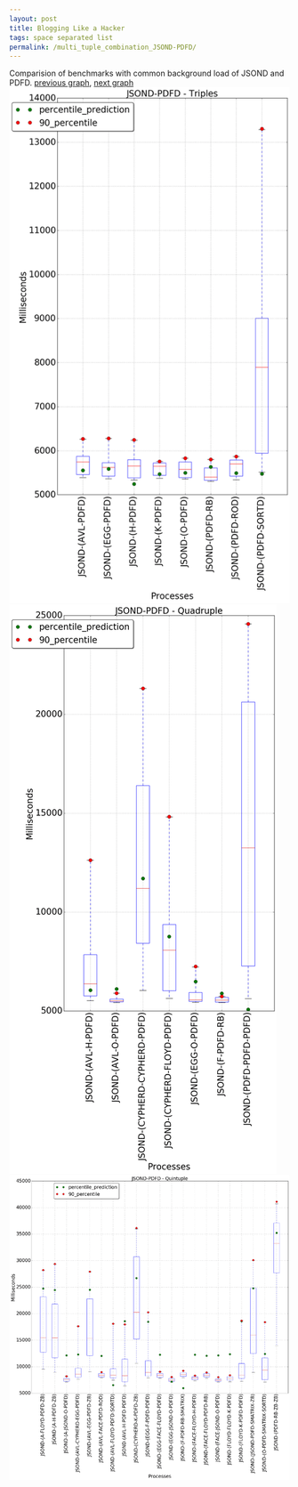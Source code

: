 ```yaml
---
layout: post
title: Blogging Like a Hacker
tags: space separated list
permalink: /multi_tuple_combination_JSOND-PDFD/
---
```


Comparision of benchmarks with common background load of JSOND and PDFD.
[previous graph](./multi_tuple_combination_JSOND-O/), [next graph](./multi_tuple_combination_JSOND-RB/)
<img src="./images/triple/JSOND/JSOND-PDFD_box.png" alt="graph figure"><img src="./images/quadruple/JSOND/JSOND-PDFD_box.png" alt="graph figure"><img src="./images/quintuple/JSOND/JSOND-PDFD_box.png" alt="graph figure">